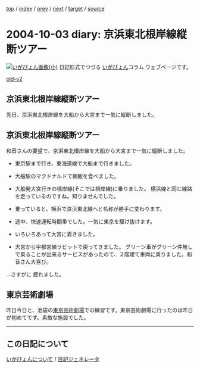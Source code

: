 [top](https://igapyon.github.io/diary/) 
 / [index](https://igapyon.github.io/diary/2004/index.html) 
 / [prev](https://igapyon.github.io/diary/2004/ig040930.html) 
 / [next](https://igapyon.github.io/diary/2004/ig041005.html) 
 / [target](https://igapyon.github.io/diary/2004/ig041003.html) 
 / [source](https://github.com/igapyon/diary/blob/gh-pages/2004/ig041003.html.src.md) 

2004-10-03 diary: 京浜東北根岸線縦断ツアー
=====================================================================================================
[![いがぴょん画像(小)](https://igapyon.github.io/diary/images/iga200306s.jpg "いがぴょん")](https://igapyon.github.io/diary/memo/memoigapyon.html) 日記形式でつづる [いがぴょん](https://igapyon.github.io/diary/memo/memoigapyon.html)コラム ウェブページです。

[old-v2](ig041003-orig.html)

## 京浜東北根岸線縦断ツアー

先日、京浜東北根岸線を大船から大宮まで一気に縦断しました。


## 京浜東北根岸線縦断ツアー

和音さんの要望で、京浜東北根岸線を大船から大宮まで一気に縦断しました。

* 東京駅まで行き、東海道線で大船まで行きました。
  
* 大船駅のマクドナルドで朝飯を食べました。
  
* 大船発大宮行きの根岸線(そこでは根岸線)に乗りました。
  横浜線と同じ線路を走っているのですね。知りませんでした。
  
* 乗っていると、横浜で京浜東北線へと名称が勝手に変わります。
  
* 途中、快速運転時間帯でした。一気に東京を駆け抜けます。
  
* いろいろあって大宮に着きました。
  
* 大宮から宇都宮線ラビットで戻ってきました。
  グリーン車がグリーン件無しで乗ることが出来るサービスがあったので、２階建て車両に乗りました。和音さん大喜び。

…さすがに 疲れました。

## 東京芸術劇場

昨日今日と、池袋の[東京芸術劇場](http://www.geigeki.jp/)での練習です。東京芸術劇場に行ったのは昨日が初めてです。素敵な施設でした。

----------------------------------------------------------------------------------------------------

## この日記について
[いがぴょんについて](https://igapyon.github.io/diary/memo/memoigapyon.html) / [日記ジェネレータ](https://github.com/igapyon/igapyonv3)
